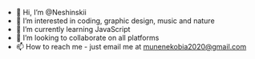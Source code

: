 - 👋 Hi, I’m @Neshinskii
- 👀 I’m interested in coding, graphic design, music and nature
- 🌱 I’m currently learning JavaScript 
- 💞️ I’m looking to collaborate on all platforms
- 📫 How to reach me - just email me at munenekobia2020@gmail.com

<!---
Neshinskii/Neshinskii is a ✨ special ✨ repository because its `README.md` (this file) appears on your GitHub profile.
You can click the Preview link to take a look at your changes.
--->
